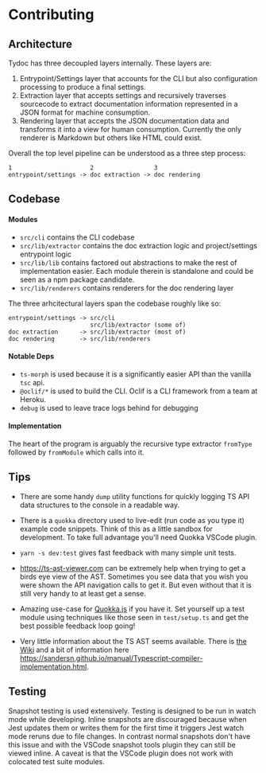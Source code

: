 # Contributing

## Architecture

Tydoc has three decoupled layers internally. These layers are:

1. Entrypoint/Settings layer that accounts for the CLI but also configuration processing to produce a final settings.
2. Extraction layer that accepts settings and recursively traverses sourcecode to extract documentation information represented in a JSON format for machine consumption.
3. Rendering layer that accepts the JSON documentation data and transforms it into a view for human consumption. Currently the only renderer is Markdown but others like HTML could exist.

Overall the top level pipeline can be understood as a three step process:

```
1                      2                 3
entrypoint/settings -> doc extraction -> doc rendering
```

## Codebase

#### Modules

- `src/cli` contains the CLI codebase
- `src/lib/extractor` contains the doc extraction logic and project/settings entrypoint logic
- `src/lib/lib` contains factored out abstractions to make the rest of implementation easier. Each module therein is standalone and could be seen as a npm package candidate.
- `src/lib/renderers` contains renderers for the doc rendering layer

The three arhcitectural layers span the codebase roughly like so:

```
entrypoint/settings -> src/cli
                       src/lib/extractor (some of)
doc extraction      -> src/lib/extractor (most of)
doc rendering       -> src/lib/renderers
```

#### Notable Deps

- `ts-morph` is used because it is a significantly easier API than the vanilla `tsc` api.
- `@oclif/*` is used to build the CLI. Oclif is a CLI framework from a team at Heroku.
- `debug` is used to leave trace logs behind for debugging

#### Implementation

The heart of the program is arguably the recursive type extractor `fromType` followed by `fromModule` which calls into it.

## Tips

- There are some handy `dump` utility functions for quickly logging TS API data structures to the console in a readable way.

- There is a `quokka` directory used to live-edit (run code as you type it) example code snippets. Think of this as a little sandbox for development. To take full advantage you'll need Quokka VSCode plugin.

- `yarn -s dev:test` gives fast feedback with many simple unit tests.

- https://ts-ast-viewer.com can be extremely help when trying to get a birds eye view of the AST. Sometimes you see data that you wish you were shown the API navigation calls to get it. But even without that it is still very handy to at least get a sense.

- Amazing use-case for [Quokka.js](https://quokkajs.com/) if you have it. Set yourself up a test module using techniques like those seen in `test/setup.ts` and get the best possible feedback loop going!

- Very little information about the TS AST seems available. There is [the Wiki](https://github.com/microsoft/TypeScript/wiki/Using-the-Compiler-API) and a bit of information here https://sandersn.github.io/manual/Typescript-compiler-implementation.html.

## Testing

Snapshot testing is used extensively. Testing is designed to be run in watch mode while developing. Inline snapshots are discouraged because when Jest updates them or writes them for the first time it triggers Jest watch mode reruns due to file changes. In contrast normal snapshots don't have this issue and with the VSCode snapshot tools plugin they can still be viewed inline. A caveat is that the VSCode plugin does not work with colocated test suite modules.
